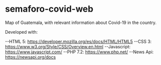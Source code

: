 # semaforo-covid-web
Map of Guatemala, with relevant information about Covid-19 in the country.  

Developed with:

--HTML 5: https://developer.mozilla.org/es/docs/HTML/HTML5
--CSS 3: https://www.w3.org/Style/CSS/Overview.en.html
--Javascript: https://www.javascript.com/
--PHP 7.2: https://www.php.net/
--News Api: https://newsapi.org/docs
